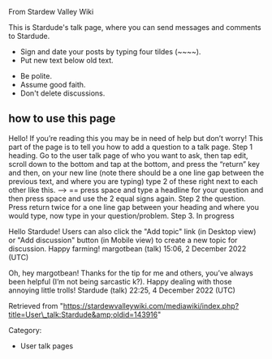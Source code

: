 From Stardew Valley Wiki

This is Stardude's talk page, where you can send messages and comments to Stardude.

- Sign and date your posts by typing four tildes (~~~~).
- Put new text below old text.

<!--THE END-->

- Be polite.
- Assume good faith.
- Don't delete discussions.

## how to use this page

Hello! If you’re reading this you may be in need of help but don’t worry! This part of the page is to tell you how to add a question to a talk page. Step 1 heading. Go to the user talk page of who you want to ask, then tap edit, scroll down to the bottom and tap at the bottom, and press the “return” key and then, on your new line (note there should be a one line gap between the previous text, and where you are typing) type 2 of these right next to each other like this. —&gt; == press space and type a headline for your question and then press space and use the 2 equal signs again. Step 2 the question. Press return twice for a one line gap between your heading and where you would type, now type in your question/problem. Step 3. In progress

Hello Stardude! Users can also click the "Add topic" link (in Desktop view) or "Add discussion" button (in Mobile view) to create a new topic for discussion. Happy farming! margotbean (talk) 15:06, 2 December 2022 (UTC)

Oh, hey margotbean! Thanks for the tip for me and others, you’ve always been helpful (I’m not being sarcastic k?). Happy dealing with those annoying little trolls! Stardude (talk) 22:25, 4 December 2022 (UTC)

Retrieved from "https://stardewvalleywiki.com/mediawiki/index.php?title=User\_talk:Stardude&amp;oldid=143916"

Category:

- User talk pages